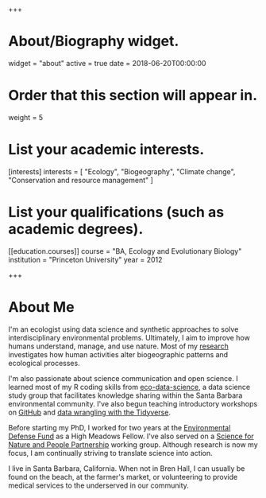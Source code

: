 +++
# About/Biography widget.
widget = "about"
active = true
date = 2018-06-20T00:00:00

# Order that this section will appear in.
weight = 5

# List your academic interests.
[interests]
  interests = [
    "Ecology",
    "Biogeography",
    "Climate change",
    "Conservation and resource management"
  ]

# List your qualifications (such as academic degrees).
[[education.courses]]
  course = "BA, Ecology and Evolutionary Biology"
  institution = "Princeton University"
  year = 2012
 
+++

# About Me

I'm an ecologist using data science and synthetic approaches to solve interdisciplinary environmental problems. Ultimately, I aim to improve how humans understand, manage, and use nature. Most of my [research](http://www.alexafredstonhermann.com/#research) investigates how human activities alter biogeographic patterns and ecological processes. 

I'm also passionate about science communication and open science. I learned most of my R coding skills from  [eco-data-science](https://eco-data-science.github.io/), a data science study group that facilitates knowledge sharing within the Santa Barbara environmental community. I've also begun teaching introductory workshops on [GitHub](https://github.com/afredstonhermann/github-intro-2) and [data wrangling with the Tidyverse](https://github.com/afredstonhermann/tidyverse_tutorial). 

Before starting my PhD, I worked for two years at the [Environmental Defense Fund](https://www.edf.org/) as a High Meadows Fellow. I've also served on a [Science for Nature and People Partnership](https://snappartnership.net/) working group. Although research is now my focus, I am continually striving to translate science into action. 

I live in Santa Barbara, California. When not in Bren Hall, I can usually be found on the beach, at the farmer's market, or volunteering to provide medical services to the underserved in our community. 
